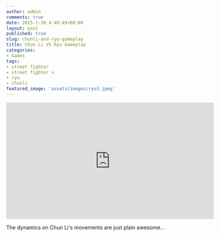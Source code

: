```yaml
---
author: admin
comments: true
date: 2015-1-30 4:49:49+00:00
layout: post
published: true
slug: chunli-and-ryu-gameplay
title: Chun Li VS Ryu Gameplay
categories:
- Games
tags:
- street fighter
- street fighter v
- ryu
- chunli
featured_image: 'assets/images/ryu1.jpeg'
---
```


<iframe width="560" height="315" src="https://www.youtube.com/embed/QMx2l8EtvdI" frameborder="0" allowfullscreen></iframe>

The dynamics on Chun Li's movements are just plain awesome...